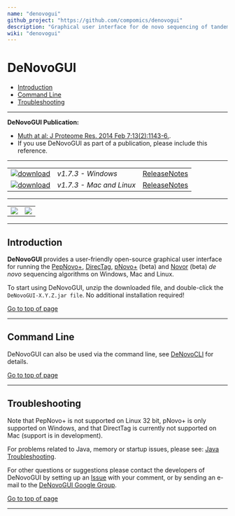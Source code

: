 ```yaml
---
name: "denovogui"
github_project: "https://github.com/compomics/denovogui"
description: "Graphical user interface for de novo sequencing of tandem mass spectra"
wiki: "denovogui"
---
```


# DeNovoGUI #

  * [Introduction](#introduction)
  * [Command Line](#command-line)
  * [Troubleshooting](#troubleshooting)

---

**DeNovoGUI Publication:**
  * [Muth at al: J Proteome Res. 2014 Feb 7;13(2):1143-6.](http://www.ncbi.nlm.nih.gov/pubmed/24295440).
  * If you use DeNovoGUI as part of a publication, please include this reference.

---

|   |   |   |
| :------------------------- | :--------------- | :--: |
| [![download](https://github.com/compomics/denovogui/wiki/images/download_denovogui_button.png)](http://genesis.ugent.be/maven2/com/compomics/denovogui/DeNovoGUI/1.7.3/DeNovoGUI-1.7.3-windows.zip) | *v1.7.3 - Windows* | [ReleaseNotes](/denovogui/wiki/releasenotes.html) |
| [![download](https://github.com/compomics/denovogui/wiki/images/download_denovogui_button_mac_linux.png)](http://genesis.ugent.be/maven2/com/compomics/denovogui/DeNovoGUI/1.7.3/DeNovoGUI-1.7.3-mac_and_linux.tar.gz) | *v1.7.3 - Mac and Linux* |[ReleaseNotes](/denovogui/wiki/releasenotes.html) |

---

|   |   |
| :--: | :--: |
| [![](https://github.com/compomics/denovogui/wiki/images/DeNovoGUI_small.png)](https://github.com/compomics/denovogui/wiki/images/DeNovoGUI.png) | [![](https://github.com/compomics/denovogui/wiki/images/DeNovoGUI_2_small.png)](https://github.com/compomics/denovogui/wiki/images/DeNovoGUI_2.png) |

---

## Introduction ##

**DeNovoGUI** provides a user-friendly open-source graphical user interface for running the [PepNovo+](http://proteomics.ucsd.edu/Software/PepNovo.html),  [DirecTag](http://fenchurch.mc.vanderbilt.edu/bumbershoot/directag/), [pNovo+](http://pfind.ict.ac.cn/software/pNovo/) (beta) and [Novor](http://rapidnovor.com) (beta) _de novo_ sequencing algorithms on Windows, Mac and Linux.

To start using DeNovoGUI, unzip the downloaded file, and double-click the `DeNovoGUI-X.Y.Z.jar file`. No additional installation required!

[Go to top of page](#denovogui)

---

## Command Line ##

DeNovoGUI can also be used via the command line, see [DeNovoCLI](/denovogui/wiki/denovocli.html) for details.

[Go to top of page](#denovogui)

---

## Troubleshooting ##

Note that PepNovo+ is not supported on Linux 32 bit, pNovo+ is only supported on Windows, and that DirectTag is currently not supported on Mac (support is in development).

For problems related to Java, memory or startup issues, please see: [Java Troubleshooting](/compomics-utilities/wiki/javatroubleshooting.html).

For other questions or suggestions please contact the developers of DeNovoGUI by setting up an [Issue](/denovogui/issues.html) with your comment, or by sending an e-mail to the [DeNovoGUI Google Group](http://groups.google.com/group/denovogui).

[Go to top of page](#denovogui)

---
